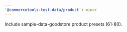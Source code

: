 ```yaml
---
'@commercetools-test-data/product': minor
---
```


Include sample-data-goodstore product presets (61-80).
